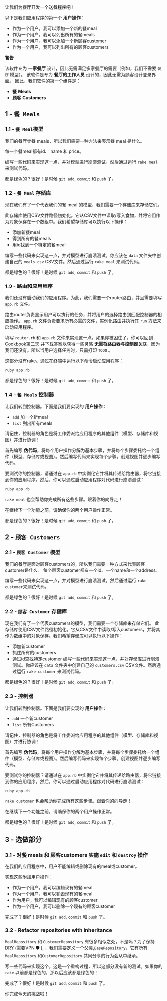 让我们为餐厅开发一个送餐程序吧！

以下是我们应用程序的第一个 **用户操作**：
- 作为一个用户，我可以添加一个新的餐meal
- 作为一个用户，我可以列出所有的餐meals
- 作为一个用户，我可以添加一个新顾客customer
- 作为一个用户，我可以列出所有的顾客customers

**警告**

该软件专为 **一家餐厅** 设计，因此无需满足多家餐厅的需要（例如，我们不需要 `餐厅` 模型）。
该软件是专为 **餐厅的工作人员** 设计的，因此无需为顾客设计登录界面。
因此，我们软件的第一个组件是：
- **餐** **Meals**
- **顾客** **Customers**

## 1 - `餐 Meals`

### 1.1 - `餐 Meal`模型

我们的餐厅卖餐 meals，所以我们需要一种方法来表示餐 meal 是什么。

每一个餐meal都有id、 name 和 price。

编写一些代码来实现这一点，并对模型进行崩溃测试。然后通过运行 `rake meal` 来测试代码。

都是绿色的？很好！是时候 `git add`, `commit` 和 `push` 了。

### 1.2 - `餐 Meal` 存储库

现在我们有了一个代表我们的餐 meal 的模型，我们需要一个存储库来存储它们。

此存储库使用CSV文件路径初始化。它从CSV文件中读取/写入食物，并将它们作为对象保存在一个数组中。我们希望存储库可以执行以下操作：

- 添加新餐meal
- 得到所有的餐meals
- 用id找到一个特定的餐meal

编写一些代码来实现这一点，并对模型进行崩溃测试。你应该在 `data` 文件夹中创建自己的 `meals.csv` CSV文件。然后通过运行 `rake meal` 来测试代码。

都是绿色的？很好！是时候 `git add`, `commit` 和 `push` 了。

### 1.3 - 路由和应用程序

我们还没有启动我们的应用程序。为此，我们需要一个router路由，并且需要填写 `app.rb` 文件。

路由router负责显示用户可以执行的任务，并将用户的选择路由到匹配控制器的相应操作。 `app.rb` 文件负责要求所有必需的文件，实例化路由并执行其 `run` 方法来启动应用程序。

填写 `router.rb` 和 `app.rb` 文件来实现这一点。如果你被困住了，你可以回到[Cookbook第二天](https://kitt.lewagon.com/camps/<user.batch_slug>/challenges?path=02-OOP%2F04-Cookbook-Day-Two%2F01-Cookbook-Advanced) 并下载答案以获得一些灵感 **无需将路由器与控制器关联**，因为我们还没有。所以当用户选择任务时，只需打印 `TODO` 。

这部分没有rake。通过在终端中运行以下命令启动应用程序：

```bash
ruby app.rb
```

都是绿色的？很好！是时候 `git add`, `commit` 和 `push` 了。

### 1.4 - `餐 Meals` 控制器

让我们转到控制器。下面是我们要实现的 **用户操作**：
- `add` 加一个新meal
- `list` 列出所有meals

请记住，控制器的角色是将工作委派给应用程序的其他组件（模型、存储库和视图）并进行协调！

首先编写 **伪代码**，将每个用户操作分解为基本步骤，并将每个步骤委托给一个组件（模型、存储库或视图）。然后编写代码来实现每个步骤。创建视图并逐步编写代码。

要测试你的控制器，请通过在 `app.rb` 中实例化它并将其传递给路由器，将它链接到你的应用程序。然后，你可以通过启动应用程序对代码进行崩溃测试：

```bash
ruby app.rb
```

`rake meal` 也会帮助你完成所有这些步骤。跟着你的向导走！

在继续下一个功能之前，请确保你的两个用户操作正常。

都是绿色的？很好！是时候 `git add`, `commit` 和 `push` 了。

## 2 - `顾客 Customers`

### 2.1 - `顾客 Customer` 模型

我们的餐厅是面对顾客customers的，所以我们需要一种方式来代表顾客customer是什么。
每个顾客customer都有一个id、一个name和一个address。

编写一些代码来实现这一点，并对模型进行崩溃测试。然后通过运行 `rake customer`来测试代码。

都是绿色的？很好！是时候 `git add`, `commit` 和 `push` 了。

### 2.2 - `顾客 Customer` 存储库

现在我们有了一个代表customers的模型，我们需要一个存储库来存储它们。
此存储库使用CSV文件路径初始化。它从CSV文件中读取/写入customers，并将其作为数组中的对象保存。我们希望存储库可以执行以下操作：
- 添加新customer
- 抓住所有的customers
- 通过id查找特定customer
编写一些代码来实现这一点，并对存储库进行崩溃测试。你应该在 `data` 文件夹中创建自己的 `customers.csv` CSV文件。然后通过运行 `rake customer` 来测试代码。

都是绿色的？很好！是时候 `git add`, `commit` 和 `push` 了。

### 2.3 - 控制器

让我们转到控制器。下面是我们要实现的 **用户操作**：
- `add` 一个新customer
- `list` 所有Customers

请记住，控制器的角色是将工作委派给应用程序的其他组件（模型、存储库和视图）并进行协调！

首先编写 **伪代码**，将每个用户操作分解为基本步骤，并将每个步骤委托给一个组件（模型、存储库或视图）。然后编写代码来实现每个步骤。创建视图并逐步编写代码。

要测试你的控制器？请通过在 `app.rb` 中实例化它并将其传递给路由器，将它链接到你的应用程序。然后，你可以通过启动应用程序对代码进行崩溃测试：

```bash
ruby app.rb
```

`rake customer` 也会帮助你完成所有这些步骤。跟着你的向导走！

在继续下一个功能之前，请确保你的两个用户操作正常。

都是绿色的？很好！是时候 `git add`, `commit` 和 `push` 了。

## 3 - 选做部分

### 3.1 - 对餐 meals 和 顾客customers 实施 `edit` 和 `destroy` 操作

在我们的应用程序中，用户不能编辑或删除现有的meal或customer。

实现这些附加用户操作：
- 作为一个用户，我可以编辑现有的餐meal
- 作为一个用户，我可以销毁现有的餐meal
- 作为用户，我可以编辑现有的顾客customer
- 作为一个用户，我可以删除一个现有的顾客customer

完成了？很好！是时候 `git add`, `commit` 和 `push` 了。

### 3.2 - Refactor repositories with inheritance

`MealRepository` 和 `CustomerRepository` 有很多相似之处，不是吗？为了保持[DRY](https://en.wikipedia.org/wiki/Don%27t_repeat_yourself) (需要VPN 🛡 ), ，我们需要定义一个父类,`BaseRepository`，它有所有 `MealRepository` 和`CustomerRepository` 共同分享的行为会从中继承。

写一些代码来实现这个。这是一个重构过程，所以这部分没有新的测试。如果你的 `rake` 以前都是绿色的，那以后应该都是绿色的！

完成了？很好！是时候 `git add`, `commit` 和 `push` 了。

你完成今天的挑战啦！
